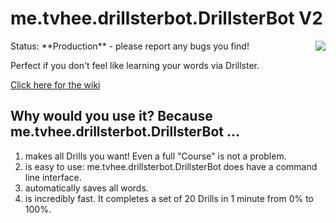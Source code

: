 # me.tvhee.drillsterbot.DrillsterBot V2
<img align="right" src="src/main/resources/icon.ico">
Status: **Production** - please report any bugs you find!

Perfect if you don't feel like learning your words via Drillster.

[Click here for the wiki](../../wiki)

## Why would you use it? Because me.tvhee.drillsterbot.DrillsterBot ...
1. makes all Drills you want! Even a full "Course" is not a problem.
2. is easy to use: me.tvhee.drillsterbot.DrillsterBot does have a command line interface.
3. automatically saves all words.
4. is incredibly fast. It completes a set of 20 Drills in 1 minute from 0% to 100%.

